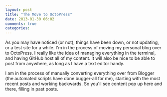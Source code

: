 ```yaml
---
layout: post
title: "The Move to OctoPress"
date: 2013-01-30 06:02
comments: true
categories: 
---
```


As you may have noticed (or not), things have been down, or not updating, or a test site for a while. I'm in the process of moving my personal blog over to OctoPress. I really like the idea of managing everything in the terminal, and having GitHub host all of my content. It will also be nice to be able to post from anywhere, as long as I have a text editor handy.

I am in the process of manually converting everything over from Blogger (the automated scripts have done bugger-all for me), starting with the most recent posts and working backwards. So you'll see content pop up here and there, filling in past posts.
